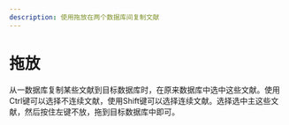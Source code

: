 ```yaml
---
description: 使用拖放在两个数据库间复制文献
---
```


# 拖放

从一数据库复制某些文献到目标数据库时，在原来数据库中选中这些文献。使用Ctrl键可以选择不连续文献，使用Shift键可以选择连续文献。选择选中主这些文献，然后按住左键不放，拖到目标数据库中即可。

